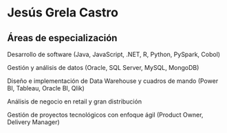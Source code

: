 # Jesús Grela Castro

## Áreas de especialización

Desarrollo de software (Java, JavaScript, .NET, R, Python, PySpark, Cobol)

Gestión y análisis de datos (Oracle, SQL Server, MySQL, MongoDB)

Diseño e implementación de Data Warehouse y cuadros de mando (Power BI, Tableau, Oracle BI, Qlik)

Análisis de negocio en retail y gran distribución

Gestión de proyectos tecnológicos con enfoque ágil (Product Owner, Delivery Manager)
